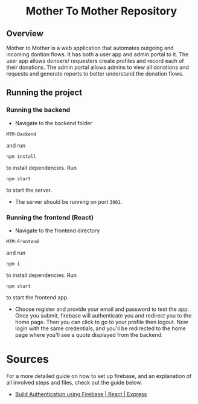 <h1 align="center">Mother To Mother Repository</h1>

## Overview

Mother to Mother is a web application that automates outgoing and incoming dontion flows. It has both a user app and admin portal to it. The user app allows donoers/ requesters create profiles and record each of their donations. The admin portal allows admins to view all donations and requests and generate reports to better understand the donation flows.

## Running the project

### Running the backend

- Navigate to the backend folder

```
MTM-Backend
```

and run

```
npm install
```

to install dependencies. Run

```
npm start
```

to start the server.

- The server should be running on port `3001`.

### Running the frontend (React)

- Navigate to the frontend directory

```
MTM-Frontend
```

and run

```
npm i
```

to install dependencies. Run

```
npm start
```

to start the frontend app.

- Choose register and provide your email and password to test the app. Once you submit, firebase will authenticate you and redirect you to the home page. Then you can click to go to your profile then logout. Now login with the same credentials, and you'll be redirected to the home page where you'll see a quote displayed from the backend.

# Sources

For a more detailed guide on how to set up firebase, and an explanation of all involved steps and files, check out the guide below.

- [Build Authentication using Firebase | React | Express](https://dev.to/earthcomfy/build-authentication-using-firebase-react-express-28ig#firebase-react)
